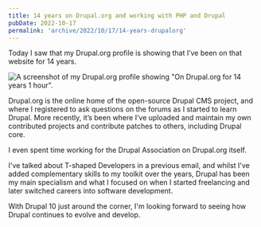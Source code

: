 ```yaml
---
title: 14 years on Drupal.org and working with PHP and Drupal
pubDate: 2022-10-17
permalink: 'archive/2022/10/17/14-years-drupalorg'
---
```


Today I saw that my Drupal.org profile is showing that I’ve been on that website for 14 years.

![A screenshot of my Drupal.org profile showing "On Drupal.org for 14 years 1 hour".](/images/14-drupalorg.jpg)

Drupal.org is the online home of the open-source Drupal CMS project, and where I registered to ask questions on the forums as I started to learn Drupal. More recently, it’s been where I’ve uploaded and maintain my own contributed projects and contribute patches to others, including Drupal core.

I even spent time working for the Drupal Association on Drupal.org itself.

I've talked about T-shaped Developers in a previous email, and whilst I've added complementary skills to my toolkit over the years, Drupal has been my main specialism and what I focused on when I started freelancing and later switched careers into software development.

With Drupal 10 just around the corner, I'm looking forward to seeing how Drupal continues to evolve and develop.
